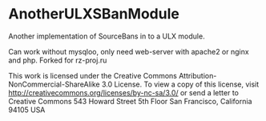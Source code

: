 # AnotherULXSBanModule
Another implementation of SourceBans in to a ULX module.

Can work without mysqloo, only need web-server with apache2 or nginx and php.
Forked for rz-proj.ru

This work is licensed under the Creative Commons Attribution-NonCommercial-ShareAlike 3.0 License.
To view a copy of this license, visit http://creativecommons.org/licenses/by-nc-sa/3.0/ or send a letter to
Creative Commons
543 Howard Street
5th Floor
San Francisco, California 94105
USA
